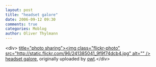 ```yaml
---
layout: post
title: "headset galore"
date: 2006-09-12 09:30
comments: true
categories: Moblog
author: Oliver Thylmann
---
```



&lt;div&gt;	[ title=&quot;photo sharing&quot;&gt;&lt;img class=&quot;flickr-photo&quot; src=&quot;http://static.flickr.com/96/241385041_9f9f74dcb4.jpg&quot; alt=&quot;&quot; /&gt;](http://www.flickr.com/photos/oliver/241385041/)	[headset galore](http://www.flickr.com/photos/oliver/241385041/), originally uploaded by [owt](http://www.flickr.com/people/oliver/).&lt;/div&gt;					



